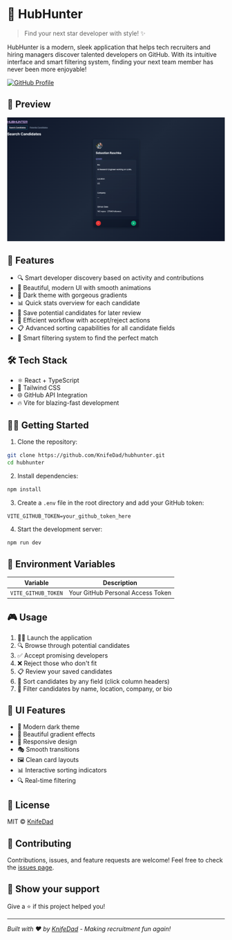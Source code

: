 # 🎯 HubHunter

> Find your next star developer with style! ✨

HubHunter is a modern, sleek application that helps tech recruiters and hiring managers discover talented developers on GitHub. With its intuitive interface and smart filtering system, finding your next team member has never been more enjoyable! 

[![GitHub Profile](https://img.shields.io/badge/GitHub-KnifeDad-blue?style=for-the-badge&logo=github)](https://github.com/KnifeDad)

## 📸 Preview

<div align="center">
  <img src="./assets/hubhunter-preview.png" alt="HubHunter Preview" width="800"/>
</div>

## 🚀 Features

- 🔍 Smart developer discovery based on activity and contributions
- 💫 Beautiful, modern UI with smooth animations
- 🎨 Dark theme with gorgeous gradients
- 📊 Quick stats overview for each candidate
- 💾 Save potential candidates for later review
- 🔄 Efficient workflow with accept/reject actions
- 📋 Advanced sorting capabilities for all candidate fields
- 🔎 Smart filtering system to find the perfect match

## 🛠️ Tech Stack

- ⚛️ React + TypeScript
- 🎨 Tailwind CSS
- 🌐 GitHub API Integration
- 🔥 Vite for blazing-fast development

## 🏃‍♂️ Getting Started

1. Clone the repository:
```bash
git clone https://github.com/KnifeDad/hubhunter.git
cd hubhunter
```

2. Install dependencies:
```bash
npm install
```

3. Create a `.env` file in the root directory and add your GitHub token:
```env
VITE_GITHUB_TOKEN=your_github_token_here
```

4. Start the development server:
```bash
npm run dev
```

## 🔑 Environment Variables

| Variable | Description |
|----------|-------------|
| `VITE_GITHUB_TOKEN` | Your GitHub Personal Access Token |

## 🎮 Usage

1. 🏃‍♂️ Launch the application
2. 🔍 Browse through potential candidates
3. ✅ Accept promising developers
4. ❌ Reject those who don't fit
5. 📋 Review your saved candidates
6. 🔄 Sort candidates by any field (click column headers)
7. 🔎 Filter candidates by name, location, company, or bio

## 🎨 UI Features

- 🌙 Modern dark theme
- 🌈 Beautiful gradient effects
- 📱 Responsive design
- 🎭 Smooth transitions
- 🖼️ Clean card layouts
- 📊 Interactive sorting indicators
- 🔍 Real-time filtering

## 📝 License

MIT © [KnifeDad](https://github.com/KnifeDad)

## 🤝 Contributing

Contributions, issues, and feature requests are welcome! Feel free to check the [issues page](https://github.com/KnifeDad/hubhunter/issues).

## 💖 Show your support

Give a ⭐️ if this project helped you!

---

_Built with ❤️ by [KnifeDad](https://github.com/KnifeDad) - Making recruitment fun again!_